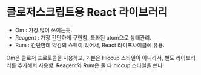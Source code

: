 # 클로저스크립트용 React 라이브러리

* Om : 가장 많이 쓰이는듯.
* Reagent : 가장 간단하게 구현함. 특화된 atom으로 상태관리.
* Rum : 간단한데 약간의 스펙이 있어서, React 라이프사이클에 유용.

Om은 클로저 프로토콜을 사용하고, 기본은 Hiccup 스타일이 아니라서, 별도 라이브러리를 추가해서 사용함. Reagent와 Rum은 둘 다 hiccup 스타일을 쓴다.
